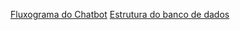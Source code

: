 [Fluxograma do Chatbot](https://lucid.app/lucidchart/084d44a1-3cbc-4457-815f-0e04c9746462/edit?invitationId=inv_49c424f1-b198-462f-8849-585ddb0e1c9a)
[Estrutura do banco de dados](https://dbdiagram.io/d/611333452ecb310fc3c61de4)